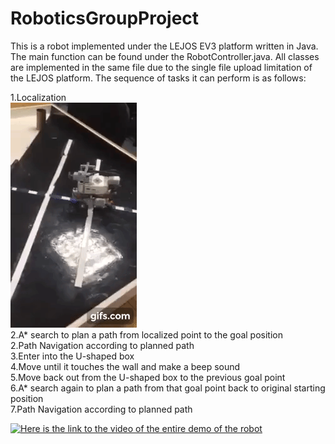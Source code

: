 # RoboticsGroupProject

This is a robot implemented under the LEJOS EV3 platform written in Java. The main function can be found under the RobotController.java. All classes are implemented in the same file due to the single file upload limitation of the LEJOS platform. The sequence of tasks it can perform is as follows:

1.Localization <br/> ![Farmers Market Finder Demo](bin/gif.gif) <br/>
2.A* search to plan a path from localized point to the goal position <br/>
2.Path Navigation according to planned path<br/>
3.Enter into the U-shaped box<br/>
4.Move until it touches the wall and make a beep sound<br/>
5.Move back out from the U-shaped box to the previous goal point<br/>
6.A* search again to plan a path from that goal point back to original starting position<br/>
7.Path Navigation according to planned path<br/>

<a href="https://www.youtube.com/watch?v=RvMfIgPz6fQ&feature=youtu.be" title="Link Title"><img src="{image-url}" alt="Here is the link to the video of the entire demo of the robot" /></a>


